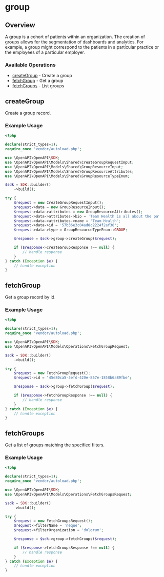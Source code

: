 # group

## Overview

A group is a cohort of patients within an organization. The creation of groups allows for the segmentation of dashboards and analytics. For example, a group might correspond to the patients in a particular practice or the employees of a particular employer.

### Available Operations

* [createGroup](#creategroup) - Create a group
* [fetchGroup](#fetchgroup) - Get a group
* [fetchGroups](#fetchgroups) - List groups

## createGroup

Create a group record.

### Example Usage

```php
<?php

declare(strict_types=1);
require_once 'vendor/autoload.php';

use \OpenAPI\OpenAPI\SDK;
use \OpenAPI\OpenAPI\Models\Shared\CreateGroupRequestInput;
use \OpenAPI\OpenAPI\Models\Shared\GroupResourceInput;
use \OpenAPI\OpenAPI\Models\Shared\GroupResourceAttributes;
use \OpenAPI\OpenAPI\Models\Shared\GroupResourceTypeEnum;

$sdk = SDK::builder()
    ->build();

try {
    $request = new CreateGroupRequestInput();
    $request->data = new GroupResourceInput();
    $request->data->attributes = new GroupResourceAttributes();
    $request->data->attributes->bio = 'Team Health is all about the patient experience.';
    $request->data->attributes->name = 'Team Health';
    $request->data->id = '57b36e3c04ad8c2224f2af38';
    $request->data->type = GroupResourceTypeEnum::GROUP;

    $response = $sdk->group->createGroup($request);

    if ($response->createGroupResponse !== null) {
        // handle response
    }
} catch (Exception $e) {
    // handle exception
}
```

## fetchGroup

Get a group record by id.

### Example Usage

```php
<?php

declare(strict_types=1);
require_once 'vendor/autoload.php';

use \OpenAPI\OpenAPI\SDK;
use \OpenAPI\OpenAPI\Models\Operations\FetchGroupRequest;

$sdk = SDK::builder()
    ->build();

try {
    $request = new FetchGroupRequest();
    $request->id = '45e80ca5-5efd-420e-857e-1858b6a89fbe';

    $response = $sdk->group->fetchGroup($request);

    if ($response->fetchGroupResponse !== null) {
        // handle response
    }
} catch (Exception $e) {
    // handle exception
}
```

## fetchGroups

Get a list of groups matching the specified filters.

### Example Usage

```php
<?php

declare(strict_types=1);
require_once 'vendor/autoload.php';

use \OpenAPI\OpenAPI\SDK;
use \OpenAPI\OpenAPI\Models\Operations\FetchGroupsRequest;

$sdk = SDK::builder()
    ->build();

try {
    $request = new FetchGroupsRequest();
    $request->filterName = 'neque';
    $request->filterOrganization = 'dolorum';

    $response = $sdk->group->fetchGroups($request);

    if ($response->fetchGroupsResponse !== null) {
        // handle response
    }
} catch (Exception $e) {
    // handle exception
}
```
